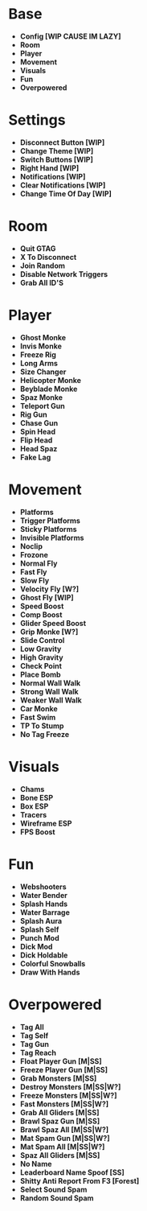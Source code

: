 # Base
- **Config [WIP CAUSE IM LAZY]**
- **Room**
- **Player**
- **Movement**
- **Visuals**
- **Fun**
- **Overpowered**

# Settings
- **Disconnect Button [WIP]**
- **Change Theme [WIP]**
- **Switch Buttons [WIP]**
- **Right Hand [WIP]**
- **Notifications [WIP]**
- **Clear Notifications [WIP]**
- **Change Time Of Day [WIP]**

# Room
- **Quit GTAG**
- **X To Disconnect**
- **Join Random**
- **Disable Network Triggers**
- **Grab All ID'S**

# Player
- **Ghost Monke**
- **Invis Monke**
- **Freeze Rig**
- **Long Arms**
- **Size Changer**
- **Helicopter Monke**
- **Beyblade Monke**
- **Spaz Monke**
- **Teleport Gun**
- **Rig Gun**
- **Chase Gun**
- **Spin Head**
- **Flip Head**
- **Head Spaz**
- **Fake Lag**

# Movement
- **Platforms**
- **Trigger Platforms**
- **Sticky Platforms**
- **Invisible Platforms**
- **Noclip**
- **Frozone**
- **Normal Fly**
- **Fast Fly**
- **Slow Fly**
- **Velocity Fly [W?]**
- **Ghost Fly [WIP]**
- **Speed Boost**
- **Comp Boost**
- **Glider Speed Boost**
- **Grip Monke [W?]**
- **Slide Control**
- **Low Gravity**
- **High Gravity**
- **Check Point**
- **Place Bomb**
- **Normal Wall Walk**
- **Strong Wall Walk**
- **Weaker Wall Walk**
- **Car Monke**
- **Fast Swim**
- **TP To Stump**
- **No Tag Freeze**

# Visuals
- **Chams**
- **Bone ESP**
- **Box ESP**
- **Tracers**
- **Wireframe ESP**
- **FPS Boost**

# Fun
- **Webshooters**
- **Water Bender**
- **Splash Hands**
- **Water Barrage**
- **Splash Aura**
- **Splash Self**
- **Punch Mod**
- **Dick Mod**
- **Dick Holdable**
- **Colorful Snowballs**
- **Draw With Hands**

# Overpowered
- **Tag All**
- **Tag Self**
- **Tag Gun**
- **Tag Reach**
- **Float Player Gun [M|SS]**
- **Freeze Player Gun [M|SS]**
- **Grab Monsters [M|SS]**
- **Destroy Monsters [M|SS|W?]**
- **Freeze Monsters [M|SS|W?]**
- **Fast Monsters [M|SS|W?]**
- **Grab All Gliders [M|SS]**
- **Brawl Spaz Gun [M|SS]**
- **Brawl Spaz All [M|SS|W?]**
- **Mat Spam Gun [M|SS|W?]**
- **Mat Spam All [M|SS|W?]**
- **Spaz All Gliders [M|SS]**
- **No Name**
- **Leaderboard Name Spoof [SS]**
- **Shitty Anti Report From F3 [Forest]**
- **Select Sound Spam**
- **Random Sound Spam**
